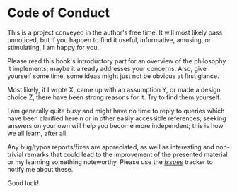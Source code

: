 Code of Conduct
===============

This is a project conveyed in the author's free time.
It will most likely pass unnoticed, but if you happen to find it useful,
informative, amusing, or stimulating, I am happy for you.

Please read this book's introductory part for an overview of the philosophy
it implements; maybe it already addresses your concerns. Also, give
yourself some time, some ideas might just not be obvious at first glance.

Most likely, if I wrote X, came up with an assumption Y, or made a design
choice Z, there have been strong reasons for it. Try to find them yourself.

I am generally quite busy and might have no time to reply to queries
which have been clarified herein or in other easily accessible references;
seeking answers on your own will help you become more independent;
this is how we all learn, after all.

Any bug/typos reports/fixes are appreciated, as well as interesting and
non-trivial remarks that could lead to the improvement of the presented
material or my learning something noteworthy. Please use the
[*Issues*](https://github.com/gagolews/datawranglingpy/issues)
tracker to notify me about these.

Good luck!
